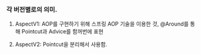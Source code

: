 ### 각 버전별로의 의미.

1. AspectV1: AOP를 구현하기 위해 스프링 AOP 기술을 이용한 것, @Around를 통해 Pointcut과 Advice를 함꺼번에 표현

2. AspectV2: Pointcut을 분리해서 사용함.